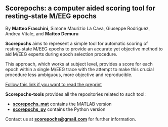 ## Scorepochs: a computer aided scoring tool for resting-state M/EEG epochs

By **Matteo Fraschini**, Simone Maurizio La Cava, Giuseppe Rodriguez, Andrea Vitale, and **Matteo Demuru**

**Scorepochs** aims to represent a simple tool for automatic scoring of resting-state M/EEG epochs to provide an accurate yet objective method to aid M/EEG experts during epoch selection procedure.

This approach, which works at subject level, provides a score for each epoch within a single M/EEG trace with the attempt to make this crucial procedure less ambiguous, more objective and reproducible.

[Follow this link if you want to read the preprint](https://www.biorxiv.org/content/10.1101/2020.05.26.116434v3.abstract)

**Scorepochs-tools** provides all the repositories related to such tool:
- [**scorepochs_mat**](https://github.com/Scorepochs-tools/scorepochs_mat) contains the MATLAB version
- [**scorepochs_py**](https://github.com/Scorepochs-tools/scorepochs_mat) contains the Python version

Contact us at [**scorepochs@gmail.com**](mailto:scorepochs@gmail.com) for further information.
